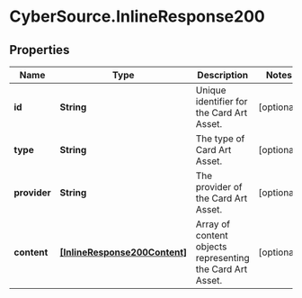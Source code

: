 # CyberSource.InlineResponse200

## Properties
Name | Type | Description | Notes
------------ | ------------- | ------------- | -------------
**id** | **String** | Unique identifier for the Card Art Asset.  | [optional] 
**type** | **String** | The type of Card Art Asset.  | [optional] 
**provider** | **String** | The provider of the Card Art Asset.  | [optional] 
**content** | [**[InlineResponse200Content]**](InlineResponse200Content.md) | Array of content objects representing the Card Art Asset.  | [optional] 


